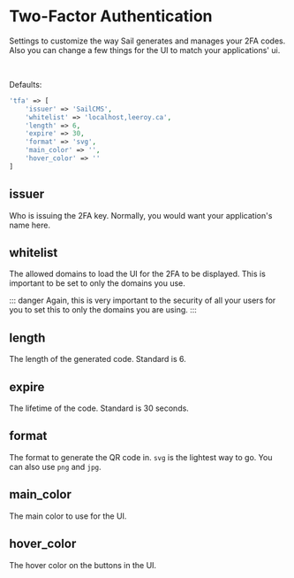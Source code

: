 # Two-Factor Authentication

Settings to customize the way Sail generates and manages your 2FA codes. Also you can change a few things 
for the UI to match your applications' ui.

<Br/>

Defaults:
```php
'tfa' => [
    'issuer' => 'SailCMS',
    'whitelist' => 'localhost,leeroy.ca',
    'length' => 6,
    'expire' => 30,
    'format' => 'svg',
    'main_color' => '',
    'hover_color' => ''
]
```

## issuer

Who is issuing the 2FA key. Normally, you would want your application's name here.

## whitelist

The allowed domains to load the UI for the 2FA to be displayed. This is important to be set to
only the domains you use.

::: danger
Again, this is very important to the security of all your users for you to set this to only the domains
you are using.
:::

## length

The length of the generated code. Standard is 6.

## expire

The lifetime of the code. Standard is 30 seconds.

## format

The format to generate the QR code in. `svg` is the lightest way to go. You can also use `png` and `jpg`.

## main_color

The main color to use for the UI.

## hover_color

The hover color on the buttons in the UI.